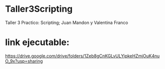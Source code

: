 # Taller3Scripting
 Taller 3 Practico: Scripting; Juan Mandon y Valentina Franco
 
 # link ejecutable:
 https://drive.google.com/drive/folders/1Zeb8gCnKGLvULYipkeHZmjOuK4nuO_9x?usp=sharing
 
